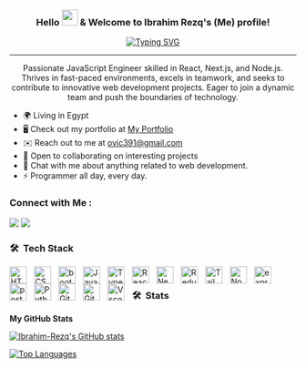 
<h3 align="center">
  Hello 
  <img src="https://media.giphy.com/media/hvRJCLFzcasrR4ia7z/giphy.gif" width="28">
  & Welcome to Ibrahim Rezq's (Me) profile!
</h3>

<!-- Typing SVG by DenverCoder1 - https://github.com/DenverCoder1/readme-typing-svg -->
<p align="center">
<a href="https://git.io/typing-svg"><img src="https://readme-typing-svg.demolab.com?font=Fira+Code&pause=1000&color=33F7A3&center=true&vCenter=true&random=true&width=435&separator=%3C&lines=Full-stack+Web+Developer%3CJavaScript+Developer+(Next.js);%3CA+Passionate+Learner" alt="Typing SVG" /></a></p> 

---
<p align="center">
Passionate JavaScript Engineer skilled in React, Next.js, and Node.js. Thrives in fast-paced environments, excels in teamwork, and seeks to contribute to innovative web development projects. Eager to join a dynamic team and push the boundaries of technology.
</p> 

* 🌍 Living  in Egypt 
* 🖥 Check out my portfolio at [My Portfolio]()
* ✉️ Reach out to me at [ovic391@gmail.com](ovic391)
* 🤝 Open to collaborating on interesting projects
* 💬 Chat with me about anything related to web development.
* ⚡ Programmer all day, every day.

### Connect with Me :

<a href="https://www.linkedin.com/in/ibrahim-youssef391" target="_blank"><img src="https://img.shields.io/badge/-Ibrahim%20Youssef-0077B5?style=for-the-badge&logo=Linkedin&logoColor=white"/></a>
<a href="https://t.me/i_y_391" target="_blank"><img src="https://img.shields.io/badge/-Ibrahim%20Youssef-0077B5?style=for-the-badge&logo=Telegram&logoColor=white"/></a>


### 🛠 &nbsp;Tech Stack

<div>
<img align="left" alt="HTML" width="30px" style="padding-right:10px;" src="https://cdn.jsdelivr.net/gh/devicons/devicon/icons/html5/html5-plain.svg" />
<img align="left" alt="CSS" width="30px" style="padding-right:10px;" src="https://cdn.jsdelivr.net/gh/devicons/devicon/icons/css3/css3-plain.svg" />
<img align="left" alt="bootstrap" width="30px" style="padding-right:10px;"  src="https://cdn.jsdelivr.net/gh/devicons/devicon/icons/bootstrap/bootstrap-original.svg" />
<img align="left" alt="JavaScript" width="30px" style="padding-right:10px;" src="https://cdn.jsdelivr.net/gh/devicons/devicon/icons/javascript/javascript-plain.svg" />
<img align="left" alt="TypeScript" width="30px" style="padding-right:10px;" src="https://cdn.jsdelivr.net/gh/devicons/devicon/icons/typescript/typescript-plain.svg" />
<img align="left" alt="React" width="30px" style="padding-right:10px;" src="https://cdn.jsdelivr.net/gh/devicons/devicon/icons/react/react-original.svg" />
<img align="left" alt="Nextjs" width="30px" style="padding-right:10px;"  src="https://cdn.jsdelivr.net/gh/devicons/devicon/icons/nextjs/nextjs-original.svg" />
<img align="left" alt="Redux" width="30px" style="padding-right:10px;"  src="https://cdn.jsdelivr.net/gh/devicons/devicon/icons/redux/redux-original.svg" />
<img align="left" alt="TailwindCss" width="30px" style="padding-right:10px;"  src="https://cdn.jsdelivr.net/gh/devicons/devicon/icons/tailwindcss/tailwindcss-plain.svg" />
<img align="left" alt="NodeJS" width="30px" style="padding-right:10px;" src="https://cdn.jsdelivr.net/gh/devicons/devicon/icons/nodejs/nodejs-original.svg" />
<img align="left" alt="express" width="30px" style="padding-right:10px;" src="https://cdn.jsdelivr.net/gh/devicons/devicon/icons/express/express-original.svg" />
<img align="left" alt="postgresql" width="30px" style="padding-right:10px;"  src="https://cdn.jsdelivr.net/gh/devicons/devicon/icons/postgresql/postgresql-original.svg" />
<img align="left" alt="Python" width="30px" style="padding-right:10px;"  src="https://cdn.jsdelivr.net/gh/devicons/devicon/icons/python/python-original.svg" />
<img align="left" alt="Git" width="30px" style="padding-right:10px;"  src="https://cdn.jsdelivr.net/gh/devicons/devicon/icons/git/git-original.svg" />
<img align="left" alt="Githubvi" width="30px" style="padding-right:10px;"  src="https://cdn.jsdelivr.net/gh/devicons/devicon/icons/github/github-original.svg" />
<img align="left" alt="Vscode" width="30px" style="padding-right:10px;"  src="https://cdn.jsdelivr.net/gh/devicons/devicon/icons/vscode/vscode-original.svg" />
<br>
</div>

### 🛠 &nbsp;Stats

<b>My GitHub Stats</b>

<a href="http://www.github.com/Ibrahim-Rezq"><img src="https://github-readme-stats.vercel.app/api?username=Ibrahim-Rezq&show_icons=true&hide=&count_private=true&title_color=33F7A3&text_color=ffffff&icon_color=ef4444&bg_color=1c1917&hide_border=true&show_icons=true" alt="Ibrahim-Rezq's GitHub stats" /></a>

<a href="https://github.com/Ibrahim-Rezq" align="left"><img src="https://github-readme-stats.vercel.app/api/top-langs/?username=Ibrahim-Rezq&langs_count=10&title_color=33F7A3&text_color=ffffff&icon_color=ef4444&bg_color=1c1917&hide_border=true&locale=en&custom_title=Top%20%Languages" alt="Top Languages" /></a>

